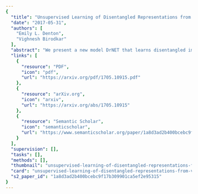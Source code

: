 ```yaml
---
{
  "title": "Unsupervised Learning of Disentangled Representations from Video",
  "date": "2017-05-31",
  "authors": [
    "Emily L. Denton",
    "Vighnesh Birodkar"
  ],
  "abstract": "We present a new model DrNET that learns disentangled image representations from video. Our approach leverages the temporal coherence of video and a novel adversarial loss to learn a representation that factorizes each frame into a stationary part and a temporally varying component. The disentangled representation can be used for a range of tasks. For example, applying a standard LSTM to the time-vary components enables prediction of future frames. We evaluate our approach on a range of synthetic and real videos, demonstrating the ability to coherently generate hundreds of steps into the future.",
  "links": [
    {
      "resource": "PDF",
      "icon": "pdf",
      "url": "https://arxiv.org/pdf/1705.10915.pdf"
    },
    {
      "resource": "arXiv.org",
      "icon": "arxiv",
      "url": "https://arxiv.org/abs/1705.10915"
    },
    {
      "resource": "Semantic Scholar",
      "icon": "semanticscholar",
      "url": "https://www.semanticscholar.org/paper/1a8d3ad2b400bcebc9f17b309901ca5ef2e95315"
    }
  ],
  "supervision": [],
  "tasks": [],
  "methods": [],
  "thumbnail": "unsupervised-learning-of-disentangled-representations-from-video-thumb.jpg",
  "card": "unsupervised-learning-of-disentangled-representations-from-video-card.jpg",
  "s2_paper_id": "1a8d3ad2b400bcebc9f17b309901ca5ef2e95315"
}
---
```


